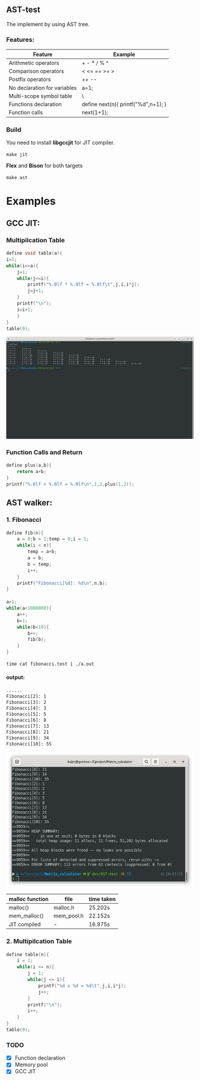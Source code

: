 ## AST-test

The implement by using AST tree.

### Features:

| Feature                      | Example                               |
|------------------------------|---------------------------------------|
| Arithmetic operators         | + - * / % ^                           |
| Comparison operators         | < <= == >= >                          |
| Postfix operators            | ++ --                                 |
| No declaration for variables | a=1;                                  |
| Multi-scope symbol table     | \                                     |
| Functions declaration        | define next(n){ printf("%d",n+1); }   |
| Function calls               | next(1+1);                            |

### Build

You need to install **libgccjit** for JIT compiler.

`make jit`

**Flex** and **Bison** for both targets

`make ast`


# Examples

## GCC JIT:
### Multipilcation Table
```C
define void table(a){
i=1;
while(i<=a){
	j=1;
	while(j<=i){
		printf("%.0lf * %.0lf = %.0lf\t",j,i,i*j);
		j=j+1;
	}
	printf("\n");
	i=i+1;
	}
}
table(9);
```

![mlp_table](./doc/mlp_table.png)

### Function Calls and Return
```C
define plus(a,b){
    return a+b;
}
printf("%.0lf + %.0lf = %.0lf\n",1,2,plus(1,2));
```

## AST walker:

### 1. Fibonacci

``` C
define fib(n){
    a = 0;b = 1;temp = 0;i = 1;
    while(i < n){
        temp = a+b;
        a = b;
        b = temp;
        i++;
    }
    printf("Fibonacci[%d]: %d\n",n,b);
}

a=1;
while(a<1000000){
    a++;
    b=1;
    while(b<10){
        b++;
        fib(b);
    }
}
```

`time cat fibonacci.test | ./a.out`

#### output:
```
......
Fibonacci[2]: 1
Fibonacci[3]: 2
Fibonacci[4]: 3
Fibonacci[5]: 5
Fibonacci[6]: 8
Fibonacci[7]: 13
Fibonacci[8]: 21
Fibonacci[9]: 34
Fibonacci[10]: 55

```

![valgrind](./doc/valgrind.png)

|malloc function| file     |time taken |
|---------------|----------|-----------|
|malloc()       |malloc.h  |25.202s    |
|mem_malloc()   |mem_pool.h|22.152s    |
|JIT compiled   |-         |16.975s    |

### 2. Multipilcation Table

```C
define table(n){
    i = 1;
    while(i <= n){
        j = 1;
        while(j <= i){
            printf("%d x %d = %d\t",j,i,i*j);
            j++;
        }
        printf("\n");
        i++;
    }
}
table(9);
```

### TODO

- [x] Function declaration
- [x] Memory pool
- [x] GCC JIT
